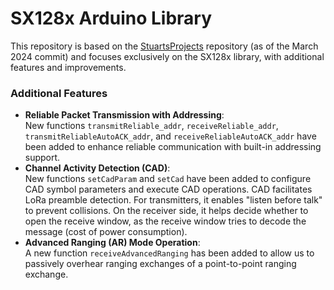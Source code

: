 # SX128x Arduino Library

This repository is based on the [StuartsProjects](https://github.com/StuartsProjects/SX12XX-LoRa) repository (as of the March 2024 commit) and focuses exclusively on the SX128x library, with additional features and improvements.

### Additional Features
- **Reliable Packet Transmission with Addressing**:  
  New functions `transmitReliable_addr`, `receiveReliable_addr`, `transmitReliableAutoACK_addr`, and `receiveReliableAutoACK_addr` have been added to enhance reliable communication with built-in addressing support.
- **Channel Activity Detection (CAD)**:  
  New functions `setCadParam` and `setCad` have been added to configure CAD symbol parameters and execute CAD operations. CAD facilitates LoRa preamble detection. For transmitters, it enables "listen before talk" to prevent collisions. On the receiver side, it helps decide whether to open the receive window, as the receive window tries to decode the message (cost of power consumption).
- **Advanced Ranging (AR) Mode Operation**:  
  A new function `receiveAdvancedRanging` has been added to allow us to passively overhear ranging exchanges of a point-to-point ranging exchange.